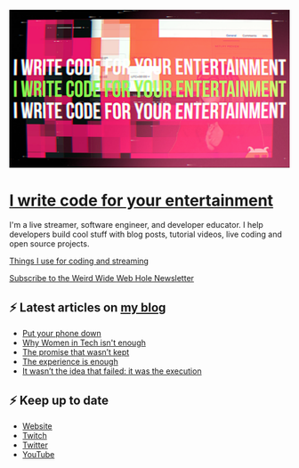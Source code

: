 ![!write code for your entertainment](trailer_thumb.png)

# [I write code for your entertainment](https://www.twitch.tv/videos/1971055901)

I'm a live streamer, software engineer, and developer educator. I help developers build cool stuff with blog posts,
tutorial videos, live coding and open source projects.

[Things I use for coding and streaming](https://whitep4nth3r.com/uses/)

[Subscribe to the Weird Wide Web Hole Newsletter](https://buttondown.email/weirdwidewebhole)

## ⚡️ Latest articles on [my blog](https://whitep4nth3r.com)

<!-- BLOG-POST-LIST:START -->
- [Put your phone down](https://whitep4nth3r.com/blog/put-your-phone-down/)
- [Why Women in Tech isn&#39;t enough](https://whitep4nth3r.com/blog/why-women-in-tech-isnt-enough/)
- [The promise that wasn’t kept](https://whitep4nth3r.com/blog/the-promise-that-wasnt-kept/)
- [The experience is enough](https://whitep4nth3r.com/blog/the-experience-is-enough/)
- [It wasn’t the idea that failed: it was the execution](https://blog.nordcraft.com/it-wasnt-the-idea-that-failed-it-was-the-execution)
<!-- BLOG-POST-LIST:END -->

## ⚡️ Keep up to date

- [Website](https://whitep4nth3r.com/)
- [Twitch](https://twitch.tv/whitep4nth3r)
- [Twitter](https://twitter.com/whitep4nth3r)
- [YouTube](https://www.youtube.com/c/whitep4nth3r/videos)
